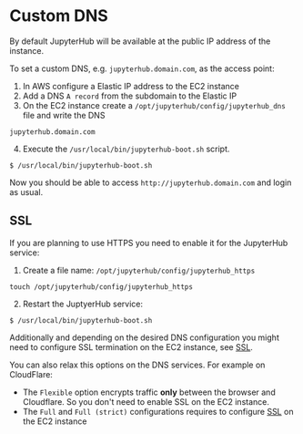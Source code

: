 # Custom DNS

By default JupyterHub will be available at the public IP address of the instance.

To set a custom DNS, e.g. `jupyterhub.domain.com`, as the access point:

1. In AWS configure a Elastic IP address to the EC2 instance
2. Add a DNS `A record` from the subdomain to the Elastic IP
3. On the EC2 instance create a `/opt/jupyterhub/config/jupyterhub_dns` file
   and write the DNS

```shell title="/opt/jupyterhub/config/jupyterhub_dns"
jupyterhub.domain.com
```

4. Execute the `/usr/local/bin/jupyterhub-boot.sh` script.

```shell title="Terminal"
$ /usr/local/bin/jupyterhub-boot.sh
```

Now you should be able to access `http://jupyterhub.domain.com`
and login as usual.

## SSL

If you are planning to use HTTPS you need to enable it for the JupyterHub service:

1. Create a file name: `/opt/jupyterhub/config/jupyterhub_https`

```shell title="Terminal"
touch /opt/jupyterhub/config/jupyterhub_https
```

2. Restart the JuptyerHub service:

```shell title="Terminal"
$ /usr/local/bin/jupyterhub-boot.sh
```

Additionally and depending on the desired DNS configuration you might need to
configure SSL termination on the EC2 instance, see [SSL](/jupyterhub-ami/ssl).

You can also relax this options on the DNS services. For example on CloudFlare:

- The `Flexible` option encrypts traffic **only** between the browser and Cloudflare.
  So you don't need to enable SSL on the EC2 instance.
- The `Full` and `Full (strict)` configurations requires to configure
  [SSL](/jupyterhub-ami/ssl) on the EC2 instance
